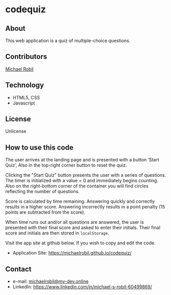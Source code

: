 # codequiz

## About
This web application is a quiz of multiple-choice questions.

## Contributors
[Michael Robil](https://github.com/michaelrobil)

## Technology
- HTML5, CSS
- Javascript

## License
Unlicense

## How to use this code
The user arrives at the landing page and is presented with a button  ‘Start Quiz’, Also in the top-right corner button to reset the quiz.

Clicking the "Start Quiz" button presents the user with a series of questions. The timer is initialized with a value = 0 and immediately begins counting. Also on the right-bottom corner of the container you will find circles reflecting the number of questions.

Score is calculated by time remaining. Answering quickly and correctly results in a higher score. Answering incorrectly results in a point penalty (15 points are subtracted from the score).

When time runs out and/or all questions are answered, the user is presented with their final score and asked to enter their initials. Their final score and initials are then stored in `localStorage`.

Visit the app site at github below. If you wish to copy and edit the code.
- Application Site: https://michaelrobil.github.io/codequiz/

## Contact

- e-mail: michaelrobil@my-dev.online
- LinkedIn: https://www.linkedin.com/in/michael-s-robil-60499869/


